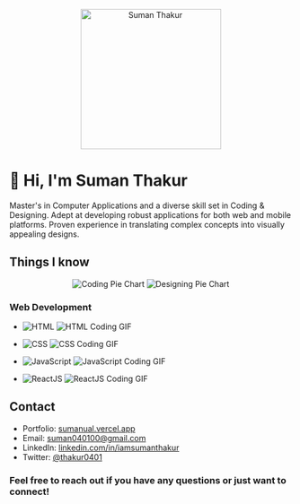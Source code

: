 <link rel="stylesheet" href="https://cdnjs.cloudflare.com/ajax/libs/font-awesome/5.15.3/css/all.min.css" integrity="sha384-ezjDB1KnqW5Tz3z1fC0NRdYrJqXtdl7Hjr53V5hQFz7eIe4RG98Sn7S2sTzvWNTl" crossorigin="anonymous">

<!-- Header Section -->
<p align="center">
  <img src="https://sumanual.vercel.app/static/media/me.a1baeb2361aa6da81aaf.jpg" alt="Suman Thakur" width="250"/>
</p>
<h1>👋 Hi, I'm Suman Thakur</h1>

<!-- About Me Section -->
<p>
  Master's in Computer Applications and a diverse skill set in Coding & Designing. Adept at developing robust applications for both web and mobile platforms. Proven experience in translating complex concepts into visually appealing designs.
</p>

<!-- Skills Section -->
<h2>Things I know</h2>

<p align="center">
  <img src="https://img.shields.io/badge/Coding-63%25-success?style=for-the-badge" alt="Coding Pie Chart"/>
  <img src="https://img.shields.io/badge/Designing-37%25-informational?style=for-the-badge" alt="Designing Pie Chart"/>
</p>

### Web Development

- ![HTML](https://img.shields.io/badge/HTML5-E34F26?style=for-the-badge&logo=html5&logoColor=white)
  ![HTML Coding GIF](https://media.giphy.com/media/l0HlKc7AwbUDSZYE4/giphy.gif)

- ![CSS](https://img.shields.io/badge/CSS3-1572B6?style=for-the-badge&logo=css3&logoColor=white)
  ![CSS Coding GIF](https://media.giphy.com/media/lnbTX1MRJZJqIpQ1xD/giphy.gif)

- ![JavaScript](https://img.shields.io/badge/JavaScript-F7DF1E?style=for-the-badge&logo=javascript&logoColor=black)
  ![JavaScript Coding GIF](https://media.giphy.com/media/l4Epih7Ula4NrJHRs/giphy.gif)

- ![ReactJS](https://img.shields.io/badge/React-61DAFB?style=for-the-badge&logo=react&logoColor=white)
  ![ReactJS Coding GIF](https://media.giphy.com/media/RJyxMl0YT5R5W/giphy.gif)

<!-- Add more sections with GIFs for Android Development, Graphic Design, Database, Others -->

## Contact

- Portfolio: [sumanual.vercel.app](https://sumanual.vercel.app/)
- Email: suman040100@gmail.com
- LinkedIn: [linkedin.com/in/iamsumanthakur](www.linkedin.com/in/iamsumanthakur)
- Twitter: [@thakur0401](https://twitter.com/thakur0401)

### Feel free to reach out if you have any questions or just want to connect!
